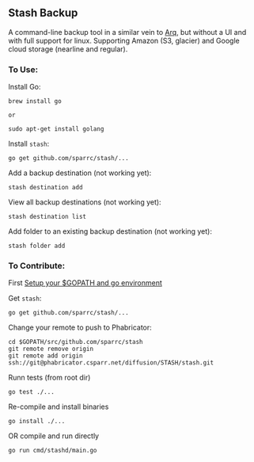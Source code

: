 Stash Backup
------------

A command-line backup tool in a similar vein to [Arq](https://www.arqbackup.com/),
but without a UI and with full support for linux. Supporting Amazon (S3, glacier)
and Google cloud storage (nearline and regular).

### To Use:

Install Go:

    brew install go

    or

    sudo apt-get install golang

Install `stash`:

    go get github.com/sparrc/stash/...

Add a backup destination (not working yet):

    stash destination add

View all backup destinations (not working yet):

    stash destination list

Add folder to an existing backup destination (not working yet):

    stash folder add

### To Contribute:

First [Setup your $GOPATH and go environment](https://golang.org/doc/code.html)

Get `stash`:

    go get github.com/sparrc/stash/...

Change your remote to push to Phabricator:

    cd $GOPATH/src/github.com/sparrc/stash
    git remote remove origin
    git remote add origin ssh://git@phabricator.csparr.net/diffusion/STASH/stash.git

Runn tests (from root dir)

    go test ./...

Re-compile and install binaries

    go install ./...

OR compile and run directly

    go run cmd/stashd/main.go
